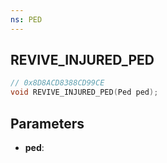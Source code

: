```yaml
---
ns: PED
---
```

## REVIVE_INJURED_PED

```c
// 0x8D8ACD8388CD99CE
void REVIVE_INJURED_PED(Ped ped);
```

## Parameters
* **ped**:
